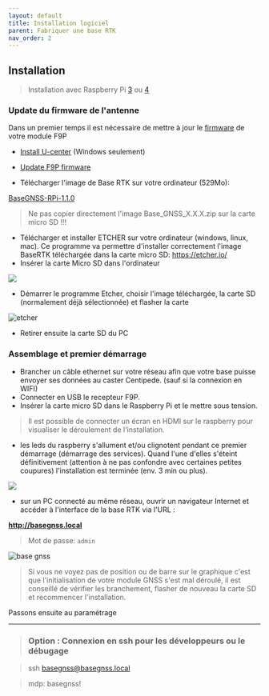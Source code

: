 ```yaml
---
layout: default
title: Installation logiciel
parent: Fabriquer une base RTK
nav_order: 2
---
```


## Installation

> Installation avec Raspberry Pi [3](https://www.kubii.fr/les-cartes-raspberry-pi/2119-raspberry-pi-3-modele-b-1-gb-kubii-713179640259.html) ou [4](https://www.kubii.fr/les-cartes-raspberry-pi/2770-nouveau-raspberry-pi-4-modele-b-1gb-kubii-0765756931168.html)

### Update du firmware de l'antenne

Dans un premier temps il est nécessaire de mettre à jour le [firmware](https://fr.wikipedia.org/wiki/Firmware) de votre module F9P

* [Install U-center](https://www.u-blox.com/en/product/u-center) (Windows seulement)

* [Update F9P firmware](https://drotek.gitbook.io/rtk-f9p-positioning-solutions/tutorials/updating-zed-f9p-firmware)

* Télécharger l'image de Base RTK sur votre ordinateur (529Mo):

 [BaseGNSS-RPi-1.1.0](https://github.com/jancelin/pi-gen/releases/download/BaseGNSS-RPi-1.1.0/Base_GNSS_1_1_0.zip)


> Ne pas copier directement l'image Base_GNSS_X.X.X.zip sur la carte micro SD !!!


* Télécharger et installer ETCHER sur votre ordinateur (windows, linux, mac). Ce programme va permettre d'installer correctement l'image BaseRTK téléchargée dans la carte micro SD: https://etcher.io/
* Insérer la carte Micro SD dans l'ordinateur 

![](https://encrypted-tbn0.gstatic.com/images?q=tbn:ANd9GcRrqS8MhQYdjrRmaYZS-RCtgLIrhB8gdLaxUmAfey96t6YpopQr)

* Démarrer le programme Etcher, choisir l'image téléchargée, la carte SD (normalement déjà sélectionnée) et flasher la carte

![etcher](https://jancelin.github.io/docs-centipedeRTK/assets/images/install/etcher.png)

* Retirer ensuite la carte SD du PC

### Assemblage et premier démarrage

* Brancher un câble ethernet sur votre réseau afin que votre base puisse envoyer ses données au caster Centipede. (sauf si la connexion en WIFI)
* Connecter en USB le recepteur F9P.
* Insérer la carte micro SD dans le Raspberry Pi et le mettre sous tension. 
> Il est possible de connecter un écran en HDMI sur le raspberry pour visualiser le déroulement de l'installation. 
* les leds du raspberry s'allument et/ou clignotent pendant ce premier démarrage (démarrage des services).
Quand l'une d'elles s'éteint définitivement (attention à ne pas confondre avec certaines petites coupures) l'installation est terminée (env. 3 min ou plus).

![](https://projects-static.raspberrypi.org/projects/raspberry-pi-setting-up/3addc4ca2ca0b7c999bdb03a46801a729614b235/en/images/pi-plug-in.gif)

* sur un PC connecté au même réseau, ouvrir un navigateur Internet et accéder à l'interface de la base RTK via l'URL :

 **http://basegnss.local**

> Mot de passe: ```admin```

![base gnss](https://jancelin.github.io/docs-centipedeRTK/assets/images/basegnss/basegnss.gif)

> Si vous ne voyez pas de position ou de barre sur le graphique c'est que l'initialisation de votre module GNSS s'est mal déroulé, il est conseillé de vérifier les branchement, flasher de nouveau la carte SD et recommencer l'installation.

Passons ensuite au paramétrage

---------------------------------------------------------------------------------------------------

> ### Option : Connexion en ssh pour les développeurs ou le débugage

> ssh basegnss@basegnss.local

> mdp: basegnss!

